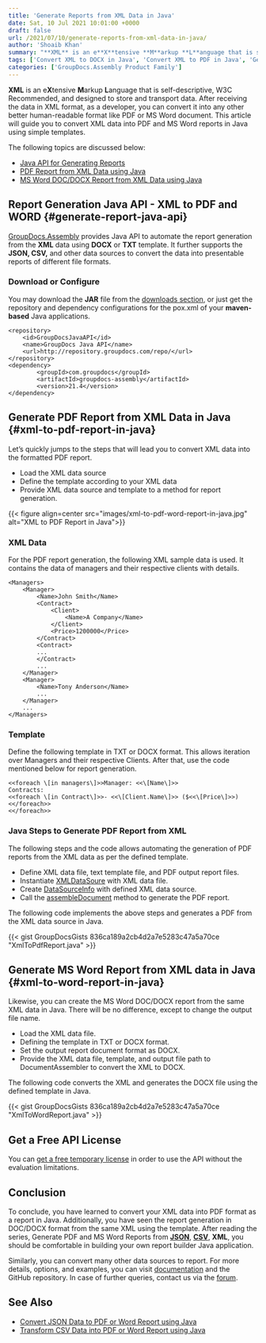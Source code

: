 ```yaml
---
title: 'Generate Reports from XML Data in Java'
date: Sat, 10 Jul 2021 10:01:00 +0000
draft: false
url: /2021/07/10/generate-reports-from-xml-data-in-java/
author: 'Shoaib Khan'
summary: "**XML** is an e**X**tensive **M**arkup **L**anguage that is self-descriptive, W3C Recommended, and designed to store and transport data. After receiving the data in XML format, as a developer, you can convert it into any other better human-readable format like PDF or MS Word document. This article will guide you to convert XML data into PDF and MS Word reports in Java using simple templates."
tags: ['Convert XML to DOCX in Java', 'Convert XML to PDF in Java', 'Generate PDF Report from XML', 'Generate Reports in Java', 'XML to DOCX in Java', 'XML to PDF in Java']
categories: ['GroupDocs.Assembly Product Family']
---
```


**XML** is an e**X**tensive **M**arkup **L**anguage that is self-descriptive, W3C Recommended, and designed to store and transport data. After receiving the data in XML format, as a developer, you can convert it into any other better human-readable format like PDF or MS Word document. This article will guide you to convert XML data into PDF and MS Word reports in Java using simple templates.

The following topics are discussed below:

*   [Java API for Generating Reports][1]
*   [PDF Report from XML Data using Java][2]
*   [MS Word DOC/DOCX Report from XML Data using Java][3]

## Report Generation Java API - XML to PDF and WORD {#generate-report-java-api}

[GroupDocs.Assembly][4] provides Java API to automate the report generation from the **XML** data using **DOCX** or **TXT** template. It further supports the **JSON, CSV,** and other data sources to convert the data into presentable reports of different file formats.

### Download or Configure

You may download the **JAR** file from the [downloads section][5], or just get the repository and dependency configurations for the pox.xml of your **maven-based** Java applications.

```
<repository>
	<id>GroupDocsJavaAPI</id>
	<name>GroupDocs Java API</name>
	<url>http://repository.groupdocs.com/repo/</url>
</repository>
<dependency>
        <groupId>com.groupdocs</groupId>
        <artifactId>groupdocs-assembly</artifactId>
        <version>21.4</version> 
</dependency>
```

## Generate PDF Report from XML Data in Java {#xml-to-pdf-report-in-java}

Let’s quickly jumps to the steps that will lead you to convert XML data into the formatted PDF report.

*   Load the XML data source
*   Define the template according to your XML data
*   Provide XML data source and template to a method for report generation.



{{< figure align=center src="images/xml-to-pdf-word-report-in-java.jpg" alt="XML to PDF Report in Java">}}


### XML Data

For the PDF report generation, the following XML sample data is used. It contains the data of managers and their respective clients with details.

```
<Managers>
	<Manager>
		<Name>John Smith</Name>
		<Contract>
			<Client>
				<Name>A Company</Name>
			</Client>
			<Price>1200000</Price>
		</Contract>
		<Contract>
		...
		</Contract>
		...
	</Manager>
	<Manager>
		<Name>Tony Anderson</Name>
		...
	</Manager>
	...
</Managers>
```

### Template

Define the following template in TXT or DOCX format. This allows iteration over Managers and their respective Clients. After that, use the code mentioned below for report generation.

```
<<foreach \[in managers\]>>Manager: <<\[Name\]>>
Contracts:
<<foreach \[in Contract\]>>- <<\[Client.Name\]>> ($<<\[Price\]>>)
<</foreach>>
<</foreach>>
```

### Java Steps to Generate PDF Report from XML

The following steps and the code allows automating the generation of PDF reports from the XML data as per the defined template.

*   Define XML data file, text template file, and PDF output report files.
*   Instantiate [XMLDataSoure][6] with XML data file.
*   Create [DataSourceInfo][7] with defined XML data source.
*   Call the [assembleDocument][8] method to generate the PDF report.

The following code implements the above steps and generates a PDF from the XML data source in Java.

{{< gist GroupDocsGists 836ca189a2cb4d2a7e5283c47a5a70ce "XmlToPdfReport.java" >}}

## Generate MS Word Report from XML data in Java {#xml-to-word-report-in-java}

Likewise, you can create the MS Word DOC/DOCX report from the same XML data in Java. There will be no difference, except to change the output file name.

*   Load the XML data file.
*   Defining the template in TXT or DOCX format.
*   Set the output report document format as DOCX.
*   Provide the XML data file, template, and output file path to DocumentAssembler to convert the XML to DOCX.

The following code converts the XML and generates the DOCX file using the defined template in Java.

{{< gist GroupDocsGists 836ca189a2cb4d2a7e5283c47a5a70ce "XmlToWordReport.java" >}}

## Get a Free API License

You can [get a free temporary license][9] in order to use the API without the evaluation limitations.

## Conclusion

To conclude, you have learned to convert your XML data into PDF format as a report in Java. Additionally, you have seen the report generation in DOC/DOCX format from the same XML using the template. After reading the series, Generate PDF and MS Word Reports from [**JSON**][10], [**CSV**][11], **XML**, you should be comfortable in building your own report builder Java application.

Similarly, you can convert many other data sources to report. For more details, options, and examples, you can visit [documentation][12] and the GitHub repository. In case of further queries, contact us via the [forum][13].

## See Also

*   [Convert JSON Data to PDF or Word Report using Java][14]
*   [Transform CSV Data into PDF or Word Report using Java][15]







[1]: #generate-report-java-api
[2]: #xml-to-pdf-report-in-java
[3]: #xml-to-word-report-in-java
[4]: https://products.groupdocs.com/assembly
[5]: https://downloads.groupdocs.com/assembly/java
[6]: https://apireference.groupdocs.com/assembly/java/com.groupdocs.assembly/XmlDataSource
[7]: https://apireference.groupdocs.com/assembly/java/com.groupdocs.assembly/DataSourceInfo
[8]: https://apireference.groupdocs.com/assembly/java/com.groupdocs.assembly/DocumentAssembler#assembleDocument-java.lang.String-java.lang.String-com.groupdocs.assembly.DataSourceInfo...-
[9]: https://purchase.groupdocs.com/temporary-license
[10]: https://blog.groupdocs.com/2021/02/10/generate-pdf-report-from-json-data-in-java/
[11]: https://blog.groupdocs.com/2021/07/07/generate-reports-from-csv-data-in-java/
[12]: https://docs.groupdocs.com/assembly/java/
[13]: https://forum.groupdocs.com/c/assembly
[14]: https://blog.groupdocs.com/2021/02/10/generate-pdf-report-from-json-data-in-java/
[15]: https://blog.groupdocs.com/2021/07/07/generate-reports-from-csv-data-in-java/

